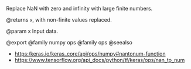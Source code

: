 Replace NaN with zero and infinity with large finite numbers.

@returns
    `x`, with non-finite values replaced.

@param x
Input data.

@export
@family numpy ops
@family ops
@seealso
+ <https:/keras.io/keras_core/api/ops/numpy#nantonum-function>
+ <https://www.tensorflow.org/api_docs/python/tf/keras/ops/nan_to_num>
